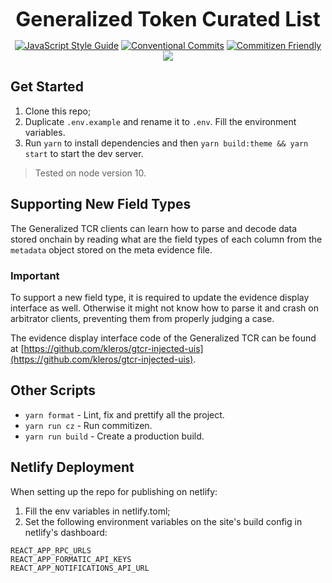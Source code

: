 <p align="center">
  <b style="font-size: 32px;">Generalized Token Curated List</b>
</p>

<p align="center">
  <a href="https://standardjs.com"><img src="https://img.shields.io/badge/code_style-standard-brightgreen.svg" alt="JavaScript Style Guide"></a>
  <a href="https://conventionalcommits.org"><img src="https://img.shields.io/badge/Conventional%20Commits-1.0.0-yellow.svg" alt="Conventional Commits"></a>
  <a href="http://commitizen.github.io/cz-cli/"><img src="https://img.shields.io/badge/commitizen-friendly-brightgreen.svg" alt="Commitizen Friendly"></a>
  <a href="https://app.netlify.com/sites/kleros-v2-curate/deploys"><img src="https://api.netlify.com/api/v1/badges/172b66ab-d9f3-4c1f-9b29-f24653369655/deploy-status"></a>
</p>

## Get Started

1.  Clone this repo;
2.  Duplicate `.env.example` and rename it to `.env`. Fill the environment variables.
3.  Run `yarn` to install dependencies and then `yarn build:theme && yarn start` to start the dev server.

> Tested on node version 10.

## Supporting New Field Types

The Generalized TCR clients can learn how to parse and decode data stored onchain by reading what are the field types of each column from the `metadata` object stored on the meta evidence file.

### Important

To support a new field type, it is required to update the evidence display interface as well. Otherwise it might not know how to parse it and crash on arbitrator clients, preventing them from properly judging a case.

The evidence display interface code of the Generalized TCR can be found at [https://github.com/kleros/gtcr-injected-uis](https://github.com/kleros/gtcr-injected-uis).

## Other Scripts

- `yarn format` - Lint, fix and prettify all the project.
- `yarn run cz` - Run commitizen.
- `yarn run build` - Create a production build.

## Netlify Deployment

When setting up the repo for publishing on netlify:
1. Fill the env variables in netlify.toml;
2. Set the following environment variables on the site's build config in netlify's dashboard:
```
REACT_APP_RPC_URLS
REACT_APP_FORMATIC_API_KEYS
REACT_APP_NOTIFICATIONS_API_URL
```
